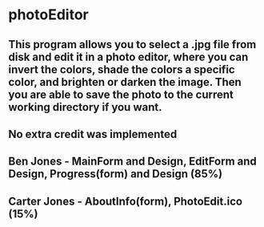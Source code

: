 # photoEditor

## This program allows you to select a .jpg file from disk and edit it in a photo editor, where you can invert the colors, shade the colors a specific color, and brighten or darken the image. Then you are able to save the photo to the current working directory if you want. 
## No extra credit was implemented
## Ben Jones - MainForm and Design, EditForm and Design, Progress(form) and Design (85%)
## Carter Jones - AboutInfo(form), PhotoEdit.ico (15%)

